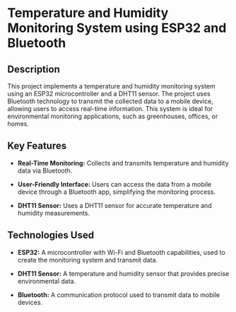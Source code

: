 # Temperature and Humidity Monitoring System using ESP32 and Bluetooth

## Description

This project implements a temperature and humidity monitoring system using an ESP32 microcontroller and a DHT11 sensor. The project uses Bluetooth technology to transmit the collected data to a mobile device, allowing users to access real-time information. This system is ideal for environmental monitoring applications, such as greenhouses, offices, or homes.

## Key Features

- **Real-Time Monitoring:** Collects and transmits temperature and humidity data via Bluetooth.
  
- **User-Friendly Interface:** Users can access the data from a mobile device through a Bluetooth app, simplifying the monitoring process.

- **DHT11 Sensor:** Uses a DHT11 sensor for accurate temperature and humidity measurements.

## Technologies Used

- **ESP32:** A microcontroller with Wi-Fi and Bluetooth capabilities, used to create the monitoring system and transmit data.

- **DHT11 Sensor:** A temperature and humidity sensor that provides precise environmental data.

- **Bluetooth:** A communication protocol used to transmit data to mobile devices.
